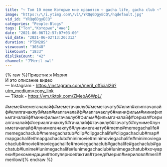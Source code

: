 ```yaml
---
title: "~ Топ 10 meme Которые мне нравятся ~ gacha life, gacha club ~"
image: "https:\/\/i.ytimg.com\/vi\/YRQq6DgyECQ\/hqdefault.jpg"
vid_id: "YRQq6DgyECQ"
categories: "People-Blogs"
tags: ["Топ","Которые","мне"]
date: "2021-06-06T12:57:07+03:00"
vid_date: "2021-06-02T13:20:31Z"
duration: "PT5M28S"
viewcount: "30348"
likeCount: "1833"
dislikeCount: "42"
channel: "アMeril owl"
---
```

{% raw %}Приветик я Мэрил<br />И это описание видео<br />— Instagram - <a rel="nofollow" target="blank" href="https://instagram.com/meril_official26?utm_medium=copy_link">https://instagram.com/meril_official26?utm_medium=copy_link</a><br />— Tiktok - <a rel="nofollow" target="blank" href="https://vm.tiktok.com/ZMebA6WpL/">https://vm.tiktok.com/ZMebA6WpL/</a><br /><br />#меме#мемегачалайф#мемегачаклуб#мемегачатуб#клип#клипгачалайф#клипгачаклуб#мап#мапгачалайф#мапгачаклуб#минифильм#минифильмгачалайф#минифильмгачаклуб#фильм#фильмгачалайф#сериал#сериалгачалайф#сериалгачаклуб#гачалайф#гачаклуб#гачатуб#луниме#лунимегачалайф#лунимегачаклуб#лунимегачатуб#meme#memegachalife#memegachaclub#memegachatub#clip#clipgachalife#clipgachaclub#map#mapgachalife#mapgachaclub#minimovie#minimoviegachalife#minimoviegachaclub#movie#moviegachalife#moviegachaclub#gachalife#gachaclub#gachatub#lunime#lunimegachalife#lunimegachaclub#lunimegachatub#хочувреки#рекомендации#популярное#актив#тренд#мерил#мериловл#meril#merilowl{% endraw %}
